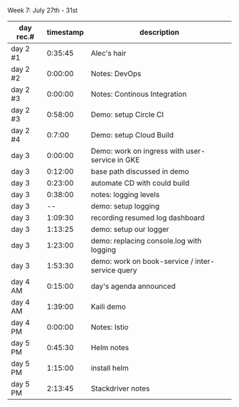 Week 7: July 27th - 31st


| day rec.# | timestamp | description |
|-----------|-----------|-------------|
| day 2 #1 | 0:35:45 | Alec's hair |
| day 2 #2 | 0:00:00 | Notes: DevOps |
| day 2 #3 | 0:00:00 | Notes: Continous Integration |
| day 2 #3 | 0:58:00 | Demo: setup Circle CI |
| day 2 #4 | 0:7:00 | Demo: setup Cloud Build |
| day 3 | 0:00:00 | Demo: work on ingress with user-service in GKE |
| day 3 | 0:12:00 | base path discussed in demo |
| day 3 | 0:23:00 | automate CD with could build |
| day 3 | 0:38:00 | notes: logging levels |
| day 3 | -- | demo: setup logging |
| day 3 | 1:09:30 | recording resumed log dashboard |
| day 3 | 1:13:25 | demo: setup our logger |
| day 3 | 1:23:00 | demo: replacing console.log with logging |
| day 3 | 1:53:30 | demo: work on book-service / inter-service query|
| day 4 AM | 0:15:00 | day's agenda announced |
| day 4 AM | 1:39:00 | Kaili demo |
| day 4 PM | 0:00:00 | Notes: Istio |
| day 5 PM | 0:45:30 | Helm notes |
| day 5 PM | 1:15:00 | install helm |
| day 5 PM | 2:13:45 | Stackdriver notes | 
